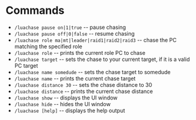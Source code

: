 # Commands

- `/luachase pause on|1|true` -- pause chasing  
- `/luachase pause off|0|false` -- resume chasing  
- `/luachase role ma|mt|leader|raid1|raid2|raid3` -- chase the PC matching the specified role  
- `/luachase role` -- prints the current role PC to chase  
- `/luachase target` -- sets the chase to your current target, if it is a valid PC target  
- `/luachase name somedude` -- sets the chase target to somedude  
- `/luachase name` -- prints the current chase target  
- `/luachase distance 30` -- sets the chase distance to 30  
- `/luachase distance` -- prints the current chase distance  
- `/luachase show` -- displays the UI window  
- `/luachase hide` -- hides the UI window  
- `/luachase [help]` -- displays the help output  